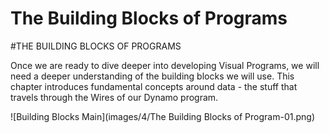# The Building Blocks of Programs

\#THE BUILDING BLOCKS OF PROGRAMS

Once we are ready to dive deeper into developing Visual Programs, we will need a deeper understanding of the building blocks we will use. This chapter introduces fundamental concepts around data - the stuff that travels through the Wires of our Dynamo program.

!\[Building Blocks Main]\(images/4/The Building Blocks of Program-01.png)
